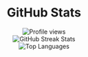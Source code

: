 <div align="center">
  <h1>GitHub Stats</h1>
<!--   <br> -->
<img src="https://komarev.com/ghpvc/?username=taoos12&label=Profile%20views&color=000000&style=flat" alt="Profile views"/>
</div>

<div align="center">
  <img src="https://nirzak-streak-stats.vercel.app/?user=taoos12&theme=default&hide_border=false" alt="GitHub Streak Stats"/>
  <br/>
  <img src="https://github-readme-stats.vercel.app/api/top-langs/?username=taoos12&theme=default&hide_border=false&include_all_commits=false&count_private=false&layout=compact" alt="Top Languages"/>
</div>

<!--
<picture>
  <source media="(prefers-color-scheme: dark)" srcset="https://raw.githubusercontent.com/obregonia1/obregonia1/master/img/snake-dark.svg">
  <source media="(prefers-color-scheme: light)" srcset="https://raw.githubusercontent.com/obregonia1/obregonia1/master/img/snake.svg">
  <img alt="github contribution grid snake animation" src="https://raw.githubusercontent.com/obregonia1/obregonia1/master/img/snake.svg">
</picture> -->


<!-- <div align="center"> -->
 <!--  <img src="https://profile-readme-generator.com/assets/snake.svg" alt="Snake animation" /> -->
<!-- </div> -->
